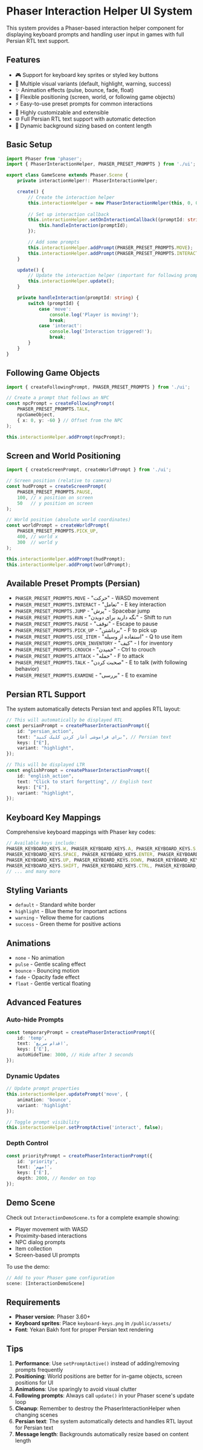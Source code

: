 # Phaser Interaction Helper UI System

This system provides a Phaser-based interaction helper component for displaying keyboard prompts and handling user input in games with full Persian RTL text support.

## Features

- 🎮 Support for keyboard key sprites or styled key buttons
- 🎨 Multiple visual variants (default, highlight, warning, success)
- ✨ Animation effects (pulse, bounce, fade, float)
- 📍 Flexible positioning (screen, world, or following game objects)
- ⚡ Easy-to-use preset prompts for common interactions
- 🔧 Highly customizable and extensible
- 🌐 Full Persian RTL text support with automatic detection
- 📏 Dynamic background sizing based on content length

## Basic Setup

```typescript
import Phaser from 'phaser';
import { PhaserInteractionHelper, PHASER_PRESET_PROMPTS } from './ui';

export class GameScene extends Phaser.Scene {
    private interactionHelper!: PhaserInteractionHelper;

    create() {
        // Create the interaction helper
        this.interactionHelper = new PhaserInteractionHelper(this, 0, 0, true);
        
        // Set up interaction callback
        this.interactionHelper.setOnInteractionCallback((promptId: string) => {
            this.handleInteraction(promptId);
        });

        // Add some prompts
        this.interactionHelper.addPrompt(PHASER_PRESET_PROMPTS.MOVE);
        this.interactionHelper.addPrompt(PHASER_PRESET_PROMPTS.INTERACT);
    }

    update() {
        // Update the interaction helper (important for following prompts)
        this.interactionHelper.update();
    }

    private handleInteraction(promptId: string) {
        switch (promptId) {
            case 'move':
                console.log('Player is moving!');
                break;
            case 'interact':
                console.log('Interaction triggered!');
                break;
        }
    }
}
```

## Following Game Objects

```typescript
import { createFollowingPrompt, PHASER_PRESET_PROMPTS } from './ui';

// Create a prompt that follows an NPC
const npcPrompt = createFollowingPrompt(
    PHASER_PRESET_PROMPTS.TALK,
    npcGameObject,
    { x: 0, y: -60 } // Offset from the NPC
);

this.interactionHelper.addPrompt(npcPrompt);
```

## Screen and World Positioning

```typescript
import { createScreenPrompt, createWorldPrompt } from './ui';

// Screen position (relative to camera)
const hudPrompt = createScreenPrompt(
    PHASER_PRESET_PROMPTS.PAUSE,
    100, // x position on screen
    50   // y position on screen
);

// World position (absolute world coordinates)
const worldPrompt = createWorldPrompt(
    PHASER_PRESET_PROMPTS.PICK_UP,
    400, // world x
    300  // world y
);

this.interactionHelper.addPrompt(hudPrompt);
this.interactionHelper.addPrompt(worldPrompt);
```

## Available Preset Prompts (Persian)

- `PHASER_PRESET_PROMPTS.MOVE` - "حرکت" - WASD movement
- `PHASER_PRESET_PROMPTS.INTERACT` - "تعامل" - E key interaction
- `PHASER_PRESET_PROMPTS.JUMP` - "پرش" - Spacebar jump
- `PHASER_PRESET_PROMPTS.RUN` - "نگه دارید برای دویدن" - Shift to run
- `PHASER_PRESET_PROMPTS.PAUSE` - "توقف" - Escape to pause
- `PHASER_PRESET_PROMPTS.PICK_UP` - "برداشتن" - F to pick up
- `PHASER_PRESET_PROMPTS.USE_ITEM` - "استفاده از وسیله" - Q to use item
- `PHASER_PRESET_PROMPTS.OPEN_INVENTORY` - "کیف" - I for inventory
- `PHASER_PRESET_PROMPTS.CROUCH` - "خمیدن" - Ctrl to crouch
- `PHASER_PRESET_PROMPTS.ATTACK` - "حمله" - F to attack
- `PHASER_PRESET_PROMPTS.TALK` - "صحبت کردن" - E to talk (with following behavior)
- `PHASER_PRESET_PROMPTS.EXAMINE` - "بررسی" - E to examine

## Persian RTL Support

The system automatically detects Persian text and applies RTL layout:

```typescript
// This will automatically be displayed RTL
const persianPrompt = createPhaserInteractionPrompt({
    id: "persian_action",
    text: "برای فراموشی آغاز کردن کلیک کنید", // Persian text
    keys: ["E"],
    variant: "highlight",
});

// This will be displayed LTR
const englishPrompt = createPhaserInteractionPrompt({
    id: "english_action",
    text: "Click to start forgetting", // English text
    keys: ["E"],
    variant: "highlight",
});
```

## Keyboard Key Mappings

Comprehensive keyboard mappings with Phaser key codes:

```typescript
// Available keys include:
PHASER_KEYBOARD_KEYS.W, PHASER_KEYBOARD_KEYS.A, PHASER_KEYBOARD_KEYS.S, PHASER_KEYBOARD_KEYS.D
PHASER_KEYBOARD_KEYS.SPACE, PHASER_KEYBOARD_KEYS.ENTER, PHASER_KEYBOARD_KEYS.ESC
PHASER_KEYBOARD_KEYS.UP, PHASER_KEYBOARD_KEYS.DOWN, PHASER_KEYBOARD_KEYS.LEFT, PHASER_KEYBOARD_KEYS.RIGHT
PHASER_KEYBOARD_KEYS.SHIFT, PHASER_KEYBOARD_KEYS.CTRL, PHASER_KEYBOARD_KEYS.ALT
// ... and many more
```

## Styling Variants

- `default` - Standard white border
- `highlight` - Blue theme for important actions
- `warning` - Yellow theme for cautions
- `success` - Green theme for positive actions

## Animations

- `none` - No animation
- `pulse` - Gentle scaling effect
- `bounce` - Bouncing motion
- `fade` - Opacity fade effect
- `float` - Gentle vertical floating

## Advanced Features

### Auto-hide Prompts
```typescript
const temporaryPrompt = createPhaserInteractionPrompt({
    id: 'temp',
    text: 'اقدام سریع',
    keys: ['E'],
    autoHideTime: 3000, // Hide after 3 seconds
});
```

### Dynamic Updates
```typescript
// Update prompt properties
this.interactionHelper.updatePrompt('move', { 
    animation: 'bounce',
    variant: 'highlight' 
});

// Toggle prompt visibility
this.interactionHelper.setPromptActive('interact', false);
```

### Depth Control
```typescript
const priorityPrompt = createPhaserInteractionPrompt({
    id: 'priority',
    text: 'مهم!',
    keys: ['E'],
    depth: 2000, // Render on top
});
```

## Demo Scene

Check out `InteractionDemoScene.ts` for a complete example showing:
- Player movement with WASD
- Proximity-based interactions
- NPC dialog prompts
- Item collection
- Screen-based UI prompts

To use the demo:
```typescript
// Add to your Phaser game configuration
scene: [InteractionDemoScene]
```

## Requirements

- **Phaser version**: Phaser 3.60+
- **Keyboard sprites**: Place `keyboard-keys.png` in `/public/assets/`
- **Font**: Yekan Bakh font for proper Persian text rendering

## Tips

1. **Performance**: Use `setPromptActive()` instead of adding/removing prompts frequently
2. **Positioning**: World positions are better for in-game objects, screen positions for UI
3. **Animations**: Use sparingly to avoid visual clutter
4. **Following prompts**: Always call `update()` in your Phaser scene's update loop
5. **Cleanup**: Remember to destroy the PhaserInteractionHelper when changing scenes
6. **Persian text**: The system automatically detects and handles RTL layout for Persian text
7. **Message length**: Backgrounds automatically resize based on content length
